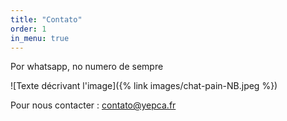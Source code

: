 ```yaml
---
title: "Contato"
order: 1
in_menu: true
---
```

Por whatsapp, no numero de sempre

![Texte décrivant l'image]({% link images/chat-pain-NB.jpeg %})

Pour nous contacter : [contato@yepca.fr](mailto:contato@yepca.fr) 